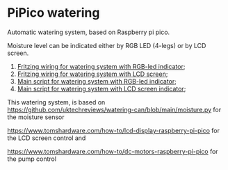 # PiPico watering
Automatic watering system, based on Raspberry pi pico.

Moisture level can be indicated either by RGB LED (4-legs) or by LCD screen.

1. [Fritzing wiring for watering system with RGB-led indicator](https://github.com/lamewarden/PiPico-watering/blob/master/Pico_watering_RGB.fzz);
2. [Fritzing wiring for watering system with LCD screen](https://github.com/lamewarden/PiPico-watering/blob/master/Pico_watering_i2c.fzz);
3. [Main script for watering system with RGB-led indicator](https://github.com/lamewarden/PiPico-watering/blob/master/main_rgb.py);
4. [Main script for watering system with LCD screen indicator](https://github.com/lamewarden/PiPico-watering/blob/master/main_rgb.py);



This watering system, is based on https://github.com/uktechreviews/watering-can/blob/main/moisture.py for the moisture sensor 

https://www.tomshardware.com/how-to/lcd-display-raspberry-pi-pico for the LCD screen control and 

https://www.tomshardware.com/how-to/dc-motors-raspberry-pi-pico for the pump control
